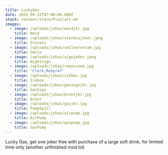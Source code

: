 ```yaml
---
title: LuckyGas
date: 2025-09-22T07:00:00.000Z
stack: content/stack/Pixelart.md
images:
  - image: /uploads/jokas/weidjkr.jpg
    title: Weid
  - image: /uploads/jokas/starmixjoker.jpeg
    title: Starmix
  - image: /uploads/jokas/smileuroncam.jpg
    title: Smile
  - image: /uploads/jokas/signjoker.jpeg
    title: Nightsign
  - image: /uploads/jokas/remyscene.jpg
    title: 'Clerk,Remyref'
  - image: /uploads/jokas/icebox.jpg
    title: Icebox
  - image: /uploads/jokas/gassignjkr.jpg
    title: GasSign
  - image: /uploads/jokas/brentjkr.jpg
    title: Brent
  - image: /uploads/jokas/gasjkr.jpg
    title: PumpSpill
  - image: /uploads/jokas/airpump.jpg
    title: AirPump
  - image: /uploads/jokas/gaspump.jpg
    title: GasPump
---
```


Lucky Gas, get one joker free with purchase of a large soft drink, for limited time only (another unfinished mod lol)
